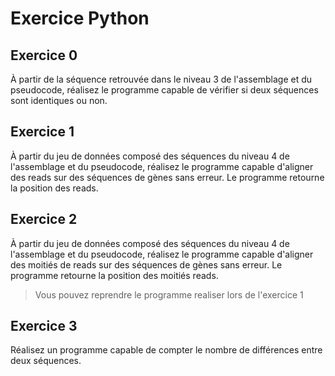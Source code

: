 # Exercice Python

## Exercice 0 

À partir de la séquence retrouvée dans le niveau 3 de l'assemblage et du pseudocode, réalisez le programme capable de vérifier si deux séquences sont identiques ou non.

## Exercice 1

À partir du jeu de données composé des séquences du niveau 4 de l'assemblage et du pseudocode, réalisez le programme capable d'aligner des reads sur des séquences de gènes sans erreur. Le programme retourne la position des reads.

## Exercice 2

À partir du jeu de données composé des séquences du niveau 4 de l'assemblage et du pseudocode, réalisez le programme capable d'aligner des moitiés de reads sur des séquences de gènes sans erreur. Le programme retourne la position des moitiés reads.


> Vous pouvez reprendre le programme realiser lors de l'exercice 1

## Exercice 3

Réalisez un programme capable de compter le nombre de différences entre deux séquences.